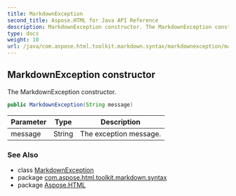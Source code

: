 ```yaml
---
title: MarkdownException
second_title: Aspose.HTML for Java API Reference
description: MarkdownException constructor. The MarkdownException constructor
type: docs
weight: 10
url: /java/com.aspose.html.toolkit.markdown.syntax/markdownexception/markdownexception/
---
```

## MarkdownException constructor

The MarkdownException constructor.

```java
public MarkdownException(String message)
```

| Parameter | Type | Description |
| --- | --- | --- |
| message | String | The exception message. |

### See Also

* class [MarkdownException](../)
* package [com.aspose.html.toolkit.markdown.syntax](../../../com.aspose.html.toolkit.markdown.syntax/)
* package [Aspose.HTML](../../../)
